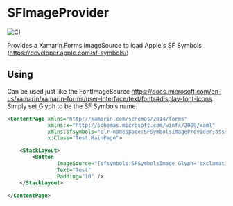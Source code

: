 # SFImageProvider

![CI](https://github.com/ddomengeaux/SFSymbolsImageProvider/actions/workflows/ci.yml/badge.svg)

Provides a Xamarin.Forms ImageSource to load Apple's SF Symbols (<https://developer.apple.com/sf-symbols/>)

## Using

Can be used just like the FontImageSource <https://docs.microsoft.com/en-us/xamarin/xamarin-forms/user-interface/text/fonts#display-font-icons>. Simply set Glyph to be the SF Symbols name.

```xml
<ContentPage xmlns="http://xamarin.com/schemas/2014/forms"
             xmlns:x="http://schemas.microsoft.com/winfx/2009/xaml"
             xmlns:sfsymbols="clr-namespace:SFSymbolsImageProvider;assembly=SFSymbolsImageProvider"
             x:Class="Test.MainPage">

    <StackLayout>
        <Button
                ImageSource="{sfsymbols:SFSymbolsImage Glyph='exclamationmark.shield', Color=Red, Size=25}"
                Text="Test"
                Padding="10" />
    </StackLayout>

</ContentPage>
```
